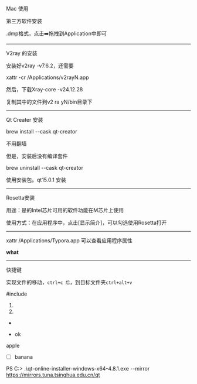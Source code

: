 Mac 使用



第三方软件安装

.dmp格式，点击➡️拖拽到Application中即可





---

V2ray 的安装

安装好v2ray -v7.6.2，还需要

xattr -cr /Applications/v2rayN.app

然后，下载Xray-core -v24.12.28

复制其中的文件到v2 ra yN/bin目录下

---

Qt Creater 安装

brew install --cask qt-creator

不用翻墙

但是，安装后没有编译套件

brew uninstall --cask qt-creator

使用安装包。qt15.0.1 安装



---

Rosetta安装

用途：是的Intel芯片可用的软件功能在M芯片上使用

使用方式：在应用程序中，点击[显示简介]，可以勾选使用Rosetta打开





---

xattr /Applications/Typora.app 可以查看应用程序属性

**what** 

---

快捷键

实现文件的移动，`ctrl+c 后`，到目标文件夹`ctrl+alt+v`





#include



1. 
2. 

- 



- ok

apple 

- [ ] banana



PS C:\> .\qt-online-installer-windows-x64-4.8.1.exe --mirror https://mirrors.tuna.tsinghua.edu.cn/qt







